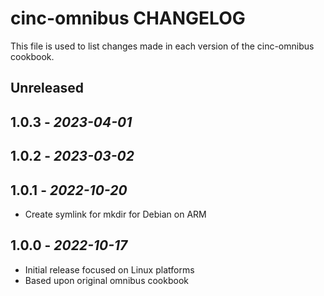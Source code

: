 # cinc-omnibus CHANGELOG

This file is used to list changes made in each version of the cinc-omnibus cookbook.

## Unreleased

## 1.0.3 - *2023-04-01*

## 1.0.2 - *2023-03-02*

## 1.0.1 - *2022-10-20*

- Create symlink for mkdir for Debian on ARM

## 1.0.0 - *2022-10-17*

- Initial release focused on Linux platforms
- Based upon original omnibus cookbook
